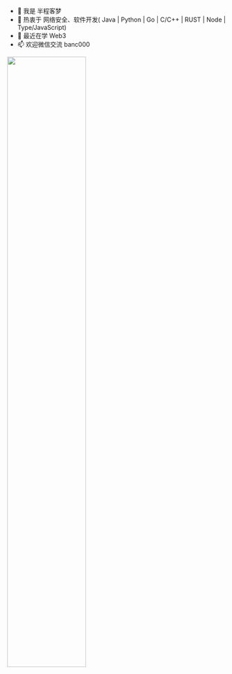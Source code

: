- 👋 我是 半程客梦
- 👀 热衷于 网络安全、软件开发( Java | Python | Go | C/C++ | RUST | Node | Type/JavaScript)
- 🌱 最近在学 Web3
- 📫 欢迎微信交流 banc000

<img align="left" width="60%" src="https://github-readme-stats.vercel.app/api?username=banchengkemeng&hide_border=false&show_icons=true" />

<!---
banchengkemeng/banchengkemeng is a ✨ special ✨ repository because its `README.md` (this file) appears on your GitHub profile.
You can click the Preview link to take a look at your changes.
--->
